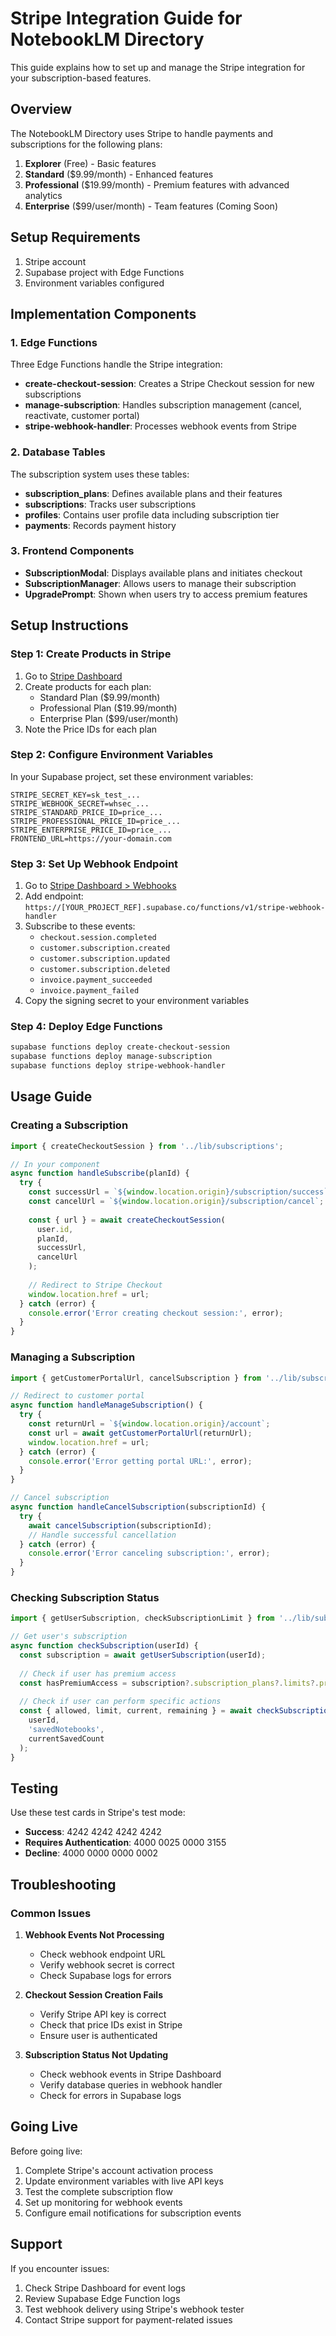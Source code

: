 # Stripe Integration Guide for NotebookLM Directory

This guide explains how to set up and manage the Stripe integration for your subscription-based features.

## Overview

The NotebookLM Directory uses Stripe to handle payments and subscriptions for the following plans:

1. **Explorer** (Free) - Basic features
2. **Standard** ($9.99/month) - Enhanced features
3. **Professional** ($19.99/month) - Premium features with advanced analytics
4. **Enterprise** ($99/user/month) - Team features (Coming Soon)

## Setup Requirements

1. Stripe account
2. Supabase project with Edge Functions
3. Environment variables configured

## Implementation Components

### 1. Edge Functions

Three Edge Functions handle the Stripe integration:

- **create-checkout-session**: Creates a Stripe Checkout session for new subscriptions
- **manage-subscription**: Handles subscription management (cancel, reactivate, customer portal)
- **stripe-webhook-handler**: Processes webhook events from Stripe

### 2. Database Tables

The subscription system uses these tables:

- **subscription_plans**: Defines available plans and their features
- **subscriptions**: Tracks user subscriptions
- **profiles**: Contains user profile data including subscription tier
- **payments**: Records payment history

### 3. Frontend Components

- **SubscriptionModal**: Displays available plans and initiates checkout
- **SubscriptionManager**: Allows users to manage their subscription
- **UpgradePrompt**: Shown when users try to access premium features

## Setup Instructions

### Step 1: Create Products in Stripe

1. Go to [Stripe Dashboard](https://dashboard.stripe.com/products)
2. Create products for each plan:
   - Standard Plan ($9.99/month)
   - Professional Plan ($19.99/month)
   - Enterprise Plan ($99/user/month)
3. Note the Price IDs for each plan

### Step 2: Configure Environment Variables

In your Supabase project, set these environment variables:

```
STRIPE_SECRET_KEY=sk_test_...
STRIPE_WEBHOOK_SECRET=whsec_...
STRIPE_STANDARD_PRICE_ID=price_...
STRIPE_PROFESSIONAL_PRICE_ID=price_...
STRIPE_ENTERPRISE_PRICE_ID=price_...
FRONTEND_URL=https://your-domain.com
```

### Step 3: Set Up Webhook Endpoint

1. Go to [Stripe Dashboard > Webhooks](https://dashboard.stripe.com/webhooks)
2. Add endpoint: `https://[YOUR_PROJECT_REF].supabase.co/functions/v1/stripe-webhook-handler`
3. Subscribe to these events:
   - `checkout.session.completed`
   - `customer.subscription.created`
   - `customer.subscription.updated`
   - `customer.subscription.deleted`
   - `invoice.payment_succeeded`
   - `invoice.payment_failed`
4. Copy the signing secret to your environment variables

### Step 4: Deploy Edge Functions

```bash
supabase functions deploy create-checkout-session
supabase functions deploy manage-subscription
supabase functions deploy stripe-webhook-handler
```

## Usage Guide

### Creating a Subscription

```javascript
import { createCheckoutSession } from '../lib/subscriptions';

// In your component
async function handleSubscribe(planId) {
  try {
    const successUrl = `${window.location.origin}/subscription/success`;
    const cancelUrl = `${window.location.origin}/subscription/cancel`;
    
    const { url } = await createCheckoutSession(
      user.id,
      planId,
      successUrl,
      cancelUrl
    );
    
    // Redirect to Stripe Checkout
    window.location.href = url;
  } catch (error) {
    console.error('Error creating checkout session:', error);
  }
}
```

### Managing a Subscription

```javascript
import { getCustomerPortalUrl, cancelSubscription } from '../lib/subscriptions';

// Redirect to customer portal
async function handleManageSubscription() {
  try {
    const returnUrl = `${window.location.origin}/account`;
    const url = await getCustomerPortalUrl(returnUrl);
    window.location.href = url;
  } catch (error) {
    console.error('Error getting portal URL:', error);
  }
}

// Cancel subscription
async function handleCancelSubscription(subscriptionId) {
  try {
    await cancelSubscription(subscriptionId);
    // Handle successful cancellation
  } catch (error) {
    console.error('Error canceling subscription:', error);
  }
}
```

### Checking Subscription Status

```javascript
import { getUserSubscription, checkSubscriptionLimit } from '../lib/subscriptions';

// Get user's subscription
async function checkSubscription(userId) {
  const subscription = await getUserSubscription(userId);
  
  // Check if user has premium access
  const hasPremiumAccess = subscription?.subscription_plans?.limits?.premiumContent === true;
  
  // Check if user can perform specific actions
  const { allowed, limit, current, remaining } = await checkSubscriptionLimit(
    userId,
    'savedNotebooks',
    currentSavedCount
  );
}
```

## Testing

Use these test cards in Stripe's test mode:

- **Success**: 4242 4242 4242 4242
- **Requires Authentication**: 4000 0025 0000 3155
- **Decline**: 4000 0000 0000 0002

## Troubleshooting

### Common Issues

1. **Webhook Events Not Processing**
   - Check webhook endpoint URL
   - Verify webhook secret is correct
   - Check Supabase logs for errors

2. **Checkout Session Creation Fails**
   - Verify Stripe API key is correct
   - Check that price IDs exist in Stripe
   - Ensure user is authenticated

3. **Subscription Status Not Updating**
   - Check webhook events in Stripe Dashboard
   - Verify database queries in webhook handler
   - Check for errors in Supabase logs

## Going Live

Before going live:

1. Complete Stripe's account activation process
2. Update environment variables with live API keys
3. Test the complete subscription flow
4. Set up monitoring for webhook events
5. Configure email notifications for subscription events

## Support

If you encounter issues:

1. Check Stripe Dashboard for event logs
2. Review Supabase Edge Function logs
3. Test webhook delivery using Stripe's webhook tester
4. Contact Stripe support for payment-related issues